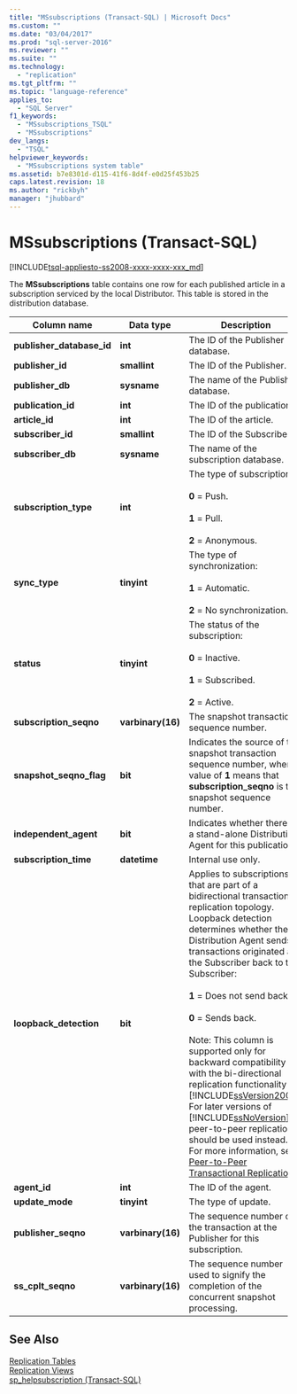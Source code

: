```yaml
---
title: "MSsubscriptions (Transact-SQL) | Microsoft Docs"
ms.custom: ""
ms.date: "03/04/2017"
ms.prod: "sql-server-2016"
ms.reviewer: ""
ms.suite: ""
ms.technology: 
  - "replication"
ms.tgt_pltfrm: ""
ms.topic: "language-reference"
applies_to: 
  - "SQL Server"
f1_keywords: 
  - "MSsubscriptions_TSQL"
  - "MSsubscriptions"
dev_langs: 
  - "TSQL"
helpviewer_keywords: 
  - "MSsubscriptions system table"
ms.assetid: b7e8301d-d115-41f6-8d4f-e0d25f453b25
caps.latest.revision: 18
ms.author: "rickbyh"
manager: "jhubbard"
---
```

# MSsubscriptions (Transact-SQL)
[!INCLUDE[tsql-appliesto-ss2008-xxxx-xxxx-xxx_md](../../database-engine/configure/windows/includes/tsql-appliesto-ss2008-xxxx-xxxx-xxx-md.md)]

  The **MSsubscriptions** table contains one row for each published article in a subscription serviced by the local Distributor. This table is stored in the distribution database.  
  
|Column name|Data type|Description|  
|-----------------|---------------|-----------------|  
|**publisher_database_id**|**int**|The ID of the Publisher database.|  
|**publisher_id**|**smallint**|The ID of the Publisher.|  
|**publisher_db**|**sysname**|The name of the Publisher database.|  
|**publication_id**|**int**|The ID of the publication.|  
|**article_id**|**int**|The ID of the article.|  
|**subscriber_id**|**smallint**|The ID of the Subscriber.|  
|**subscriber_db**|**sysname**|The name of the subscription database.|  
|**subscription_type**|**int**|The type of subscription:<br /><br /> **0** = Push.<br /><br /> **1** = Pull.<br /><br /> **2** = Anonymous.|  
|**sync_type**|**tinyint**|The type of synchronization:<br /><br /> **1** = Automatic.<br /><br /> **2** = No synchronization.|  
|**status**|**tinyint**|The status of the subscription:<br /><br /> **0** = Inactive.<br /><br /> **1** = Subscribed.<br /><br /> **2** = Active.|  
|**subscription_seqno**|**varbinary(16)**|The snapshot transaction sequence number.|  
|**snapshot_seqno_flag**|**bit**|Indicates the source of the snapshot transaction sequence number, where a value of **1** means that **subscription_seqno** is the snapshot sequence number.|  
|**independent_agent**|**bit**|Indicates whether there is a stand-alone Distribution Agent for this publication.|  
|**subscription_time**|**datetime**|Internal use only.|  
|**loopback_detection**|**bit**|Applies to subscriptions that are part of a bidirectional transactional replication topology. Loopback detection determines whether the Distribution Agent sends transactions originated at the Subscriber back to the Subscriber:<br /><br /> **1** = Does not send back.<br /><br /> **0** = Sends back.<br /><br /> Note: This column is supported only for backward compatibility with the bi-directional replication functionality in [!INCLUDE[ssVersion2000](../../analysis-services/multidimensional-models/includes/ssversion2000-md.md)]. For later versions of [!INCLUDE[ssNoVersion](../../advanced-analytics/r-services/includes/ssnoversion-md.md)], peer-to-peer replication should be used instead. For more information, see [Peer-to-Peer Transactional Replication](../Topic/Peer-to-Peer%20Transactional%20Replication.md).|  
|**agent_id**|**int**|The ID of the agent.|  
|**update_mode**|**tinyint**|The type of update.|  
|**publisher_seqno**|**varbinary(16)**|The sequence number of the transaction at the Publisher for this subscription.|  
|**ss_cplt_seqno**|**varbinary(16)**|The sequence number used to signify the completion of the concurrent snapshot processing.|  
  
## See Also  
 [Replication Tables](../../relational-databases/system-tables/replication-tables-transact-sql.md)   
 [Replication Views](../../relational-databases/system-views/replication-views-transact-sql.md)   
 [sp_helpsubscription &#40;Transact-SQL&#41;](../../relational-databases/system-stored-procedures/sp-helpsubscription-transact-sql.md)  
  
  